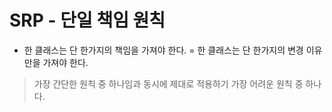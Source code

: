 # SRP - 단일 책임 원칙
- 한 클래스는 단 한가지의 책임을 가져야 한다. 
  = 한 클래스는 단 한가지의 변경 이유만을 가져야 한다.


> 가장 간단한 원칙 중 하나임과 동시에 제대로 적용하기 가장 어려운 원칙 중 하나다.